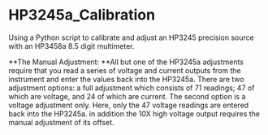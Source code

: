 # HP3245a_Calibration
Using a Python script to calibrate and adjust an HP3245 precision source with an HP3458a 8.5 digit multimeter.

**The Manual Adjustment: **All but one of the HP3245a adjustments require that you read a series of voltage and current outputs from the instrument and enter the values back into the HP3245a. There are two adjustment options: a full adjustment which consists of 71 readings; 47 of which are voltage, and 24 of which are current. The second option is a voltage adjustment only. Here, only the 47 voltage readings are entered back into the HP3245a. in addition the 10X high voltage output requires the manual adjustment of its offset.
